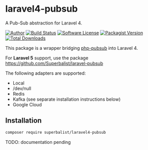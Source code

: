 # laravel4-pubsub

A Pub-Sub abstraction for Laravel 4.

[![Author](http://img.shields.io/badge/author-@superbalist-blue.svg?style=flat-square)](https://twitter.com/superbalist)
[![Build Status](https://img.shields.io/travis/Superbalist/laravel4-pubsub/master.svg?style=flat-square)](https://travis-ci.org/Superbalist/laravel4-pubsub)
[![Software License](https://img.shields.io/badge/license-MIT-brightgreen.svg?style=flat-square)](LICENSE)
[![Packagist Version](https://img.shields.io/packagist/v/superbalist/laravel4-pubsub.svg?style=flat-square)](https://packagist.org/packages/superbalist/laravel4-pubsub)
[![Total Downloads](https://img.shields.io/packagist/dt/superbalist/laravel4-pubsub.svg?style=flat-square)](https://packagist.org/packages/superbalist/laravel4-pubsub)

This package is a wrapper bridging [php-pubsub](https://github.com/Superbalist/php-pubsub) into Laravel 4.

For **Laravel 5** support, use the package https://github.com/Superbalist/laravel-pubsub

The following adapters are supported:
* Local
* /dev/null
* Redis
* Kafka (see separate installation instructions below)
* Google Cloud

## Installation

```bash
composer require superbalist/laravel4-pubsub
```

TODO: documentation pending